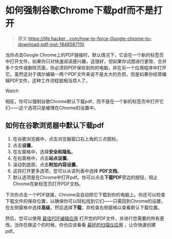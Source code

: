 # 如何强制谷歌Chrome下载pdf而不是打开

> 原文:[https://life hacker . com/how-to-force-Google-chrome-to-download-pdf-inst-1848587110](https://lifehacker.com/how-to-force-google-chrome-to-download-pdfs-instead-of-1848587110)

当你点击Google Chrome上的PDF链接时，默认情况下，它会在一个新的标签页中打开文件。如果你只对快速阅读感兴趣，这很好，但如果你试图进行更改、合并多个文件或删除页面，你必须将PDF保存到你的电脑，并在另一个应用程序中打开它。虽然这对于偶尔编辑一两个PDF文件来说不是太大的负担，但是如果你经常编辑PDF文件，这种工作流程就相当烦人了。

Watch

相反，你可以强制谷歌Chrome默认下载pdf，而不是在一个新的标签页中打开它们——这个选项只是被埋在Chrome的设置中。

## 如何在谷歌浏览器中默认下载pdf

1.  在谷歌浏览器中，点击浏览器窗口右上角的三点图标。
2.  点击**设置**。
3.  在左窗格中，选择**安全和隐私**。
4.  在右窗格中，点击**站点设置**。
5.  滚动到底部，点击**附加内容设置**。
6.  这将打开更多选项，您可以从该列表中选择 **PDF文档**。
7.  默认选项是在Chrome中打开pdf。你可以点击**下载PDF**旁边的按钮，阻止Chrome在新标签页打开PDF文档。

下次你点击一个PDF链接，Chrome会自动把它下载到你的电脑上。你还可以检查下载文件的保存位置，以确保你可以轻松找到它们——只需回到Chrome的设置，在左侧窗格中选择**高级**，然后选择**下载**，并检查右侧窗格以查看默认下载位置。

然后，您可以使用 [最佳PDF编辑应用](https://lifehacker.com/13-reasonable-alternatives-to-adobes-expensive-apps-1846699369/slides/9) 打开您的PDF文件，并进行您需要的所有更改。当你在做这个的时候，你也应该看看 [最好的扫描仪应用](https://lifehacker.com/10-of-the-best-scanner-apps-for-android-1847250309) ，让你快速创建pdf。